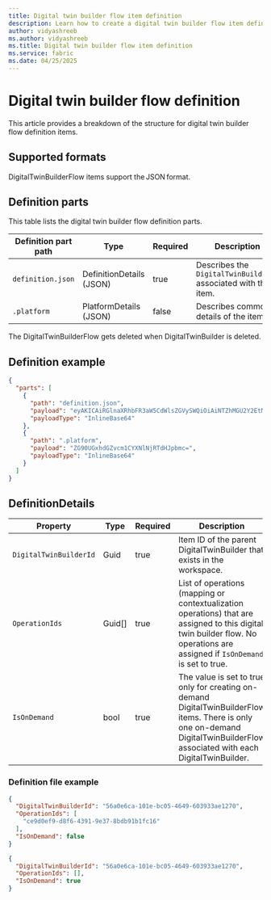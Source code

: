 ```yaml
--- 
title: Digital twin builder flow item definition
description: Learn how to create a digital twin builder flow item definition when using the Microsoft Fabric REST API.
author: vidyashreeb
ms.author: vidyashreeb
ms.title: Digital twin builder flow item definition
ms.service: fabric
ms.date: 04/25/2025
---
```


# Digital twin builder flow definition

This article provides a breakdown of the structure for digital twin builder flow definition items.

## Supported formats

DigitalTwinBuilderFlow items support the JSON format.

## Definition parts

This table lists the digital twin builder flow definition parts.

| Definition part path | Type | Required | Description |
|---|---|---|---|
| `definition.json` | DefinitionDetails (JSON) | true | Describes the `DigitalTwinBuilderId` associated with the item. |
| `.platform` | PlatformDetails (JSON) | false | Describes common details of the item. |

The DigitalTwinBuilderFlow gets deleted when DigitalTwinBuilder is deleted.

## Definition example

```json
{
  "parts": [
    {
      "path": "definition.json",
      "payload": "eyAKICAiRGlnaXRhbFR3aW5CdWlsZGVySWQiOiAiNTZhMGU2Y2EtMTAxZS1iYzA1LTQ2NDktNjAzOTMzYWUxMjcwIiwgCiAgIk9wZXJhdGlvbklkcyI6IFsgCiAgICAiY2U5ZDBlZjktZDhmNi00MzkxLTllMzctOGJkYjkxYjFmYzE2IiAKICBdLCAKICAiSXNPbkRlbWFuZCI6IGZhbHNlIAp9IA==",
      "payloadType": "InlineBase64"
    },
    {
      "path": ".platform",
      "payload": "ZG90UGxhdGZvcm1CYXNlNjRTdHJpbmc=",
      "payloadType": "InlineBase64"
    }
  ]
}
```
 
## DefinitionDetails

| Property | Type | Required | Description |
|---|---|---|---|
| `DigitalTwinBuilderId` | Guid  | true | Item ID of the parent DigitalTwinBuilder that exists in the workspace. |
| `OperationIds` | Guid[] | true | List of operations (mapping or contextualization operations) that are assigned to this digital twin builder flow. No operations are assigned if `IsOnDemand` is set to true. |
| `IsOnDemand` | bool | true | The value is set to true only for creating on-demand DigitalTwinBuilderFlow items. There is only one on-demand DigitalTwinBuilderFlow associated with each DigitalTwinBuilder. |

### Definition file example

```json
{
  "DigitalTwinBuilderId": "56a0e6ca-101e-bc05-4649-603933ae1270",
  "OperationIds": [
    "ce9d0ef9-d8f6-4391-9e37-8bdb91b1fc16"
  ],
  "IsOnDemand": false
}
```

```json
{
  "DigitalTwinBuilderId": "56a0e6ca-101e-bc05-4649-603933ae1270",
  "OperationIds": [],
  "IsOnDemand": true
}
```
